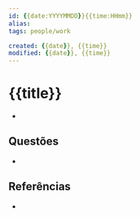```yaml
---
id: {{date:YYYYMMDD}}{{time:HHmm}}
alias: 
tags: people/work

created: {{date}}, {{time}}
modified: {{date}}, {{time}}
---
```

# {{title}}
<!-- Main content of my thoughts really -->

- 

## Questões
<!-- What remains for you to consider? --> 

- 

## Referências
<!-- Links to pages not referenced in the content -->

- 